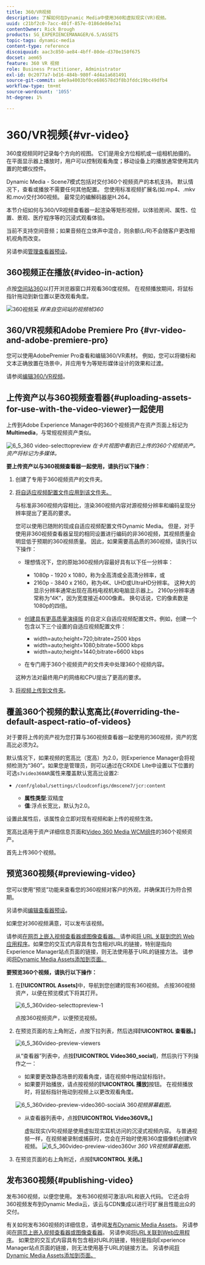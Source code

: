 ```yaml
---
title: 360/VR视频
description: 了解如何在Dynamic Media中使用360和虚拟现实(VR)视频。
uuid: c21bf2c0-7acc-401f-857e-0186de86e7a1
contentOwner: Rick Brough
products: SG_EXPERIENCEMANAGER/6.5/ASSETS
topic-tags: dynamic-media
content-type: reference
discoiquuid: aac3c850-ae84-4bff-80de-d370e150f675
docset: aem65
feature: 360 VR 视频
role: Business Practitioner, Administrator
exl-id: 0c2077a7-bd16-484b-980f-4d4a1a681491
source-git-commit: a4e9a4003bf0ce686578d3f8b3fddc19bc49dfb4
workflow-type: tm+mt
source-wordcount: '1055'
ht-degree: 1%

---
```


# 360/VR视频{#vr-video}

360度视频同时记录每个方向的视图。 它们是用全方位相机或一组相机拍摄的。 在平面显示器上播放时，用户可以控制观看角度；移动设备上的播放通常使用其内置的陀螺仪控件。

Dynamic Media - Scene7模式包括对交付360个视频资产的本机支持。 默认情况下，查看或播放不需要任何其他配置。 您使用标准视频扩展名(如.mp4、.mkv和.mov)交付360视频。 最常见的编解码器是H.264。

本节介绍如何与360/VR视频查看器一起渲染等矩形视频，以体验房间、属性、位置、景观、医疗程序等的沉浸式观看体验。

当前不支持空间音频；如果音频在立体声中混合，则余额(L/R)不会随客户更改相机视角而改变。

另请参阅[管理查看器预设](/help/assets/managing-viewer-presets.md)。

## 360视频正在播放{#video-in-action}

点按[空间站360](https://mobiletest.scene7.com/s7viewers/html5/Video360Viewer.html?asset=Viewers/space_station_360-AVS)以打开浏览器窗口并观看360度视频。 在视频播放期间，将鼠标指针拖动到新位置以更改观看角度。

![360视频采](assets/6_5_360videoiss_simplified.png)
*样来自空间站的视频帧360*

## 360/VR视频和Adobe Premiere Pro {#vr-video-and-adobe-premiere-pro}

您可以使用AdobePremier Pro查看和编辑360/VR素材。 例如，您可以将徽标和文本正确放置在场景中，并应用专为等矩形媒体设计的效果和过渡。

请参阅[编辑360/VR视频](https://helpx.adobe.com/premiere-pro/how-to/edit-360-vr-video.html)。

## 上传资产以与360视频查看器{#uploading-assets-for-use-with-the-video-viewer}一起使用

上传到Adobe Experience Manager中的360个视频资产在资产页面上标记为&#x200B;**Multimedia**，与常规视频资产类似。

![6_5_360 video-selecttopreview](assets/6_5_360video-selecttopreview.png)
*在卡片视图中看到已上传的360个视频资产。资产将标记为多媒体。*

**要上传资产以与360视频查看器一起使用，请执行以下操作：**

1. 创建了专用于360视频资产的文件夹。
1. [将自适应视频配置文件应用到该文件夹。](/help/assets/video-profiles.md#applying-a-video-profile-to-folders)

   与标准非360视频内容相比，渲染360视频内容对源视频分辨率和编码呈现分辨率提出了更高的要求。

   您可以使用已随附的现成自适应视频配置文件Dynamic Media。 但是，对于使用非360视频查看器呈现的相同设置进行编码的非360视频，其视频质量会明显低于预期的360视频质量。 因此，如果需要高品质的360视频，请执行以下操作：

   * 理想情况下，您的原始360视频内容最好具有以下任一分辨率：

      * 1080p - 1920 x 1080，称为全高清或全高清分辨率，或
      * 2160p - 3840 x 2160，称为4K、UHD或UltraHD分辨率。 这种大的显示分辨率通常出现在高档电视机和电脑显示器上。 2160p分辨率通常称为“4K”，因为宽度接近4000像素。 换句话说，它的像素数是1080p的四倍。
   * [创建具有更高质量演绎版](/help/assets/video-profiles.md#creating-a-video-encoding-profile-for-adaptive-streaming) 的自定义自适应视频配置文件。例如，创建一个包含以下三个设置的自适应视频配置文件：

      * width=auto;height=720;bitrate=2500 kbps
      * width=auto;height=1080;bitrate=5000 kbps
      * width=auto;height=1440;bitrate=6600 kbps
   * 在专门用于360个视频资产的文件夹中处理360个视频内容。

   这种方法对最终用户的网络和CPU提出了更高的要求。

1. [将视频上传到文件夹](/help/assets/managing-video-assets.md#upload-and-preview-video-assets)。

## 覆盖360个视频的默认宽高比{#overriding-the-default-aspect-ratio-of-videos}

对于要将上传的资产视为您打算与360视频查看器一起使用的360视频，资产的宽高比必须为2。

默认情况下，如果视频的宽高比（宽高）为2.0，则Experience Manager会将视频检测为“360”。如果您是管理员，则可以通过在CRXDE Lite中设置以下位置的可选`s7video360AR`属性来覆盖默认宽高比设置2:

* `/conf/global/settings/cloudconfigs/dmscene7/jcr:content`

   * **属性类型**:双精度
   * **值**:浮点长宽比，默认为2.0。

设置此属性后，该属性会立即对现有视频和新上传的视频生效。

宽高比适用于资产详细信息页面和[Video 360 Media WCM组件](/help/assets/adding-dynamic-media-assets-to-pages.md#dynamic-media-components)的360个视频资产。

首先上传360个视频。

## 预览360视频{#previewing-video}

您可以使用“预览”功能来查看您的360视频对客户的外观，并确保其行为符合预期。

另请参阅[编辑查看器预设](/help/assets/managing-viewer-presets.md#editing-viewer-presets)。

如果您对360视频满意，可以发布该视频。

请参阅[在网页上嵌入视频查看器或图像查看器。
](/help/assets/embed-code.md)请参阅[将 URL 关联到您的 Web 应用程序](/help/assets/linking-urls-to-yourwebapplication.md)。如果您的交互式内容具有包含相对URL的链接，特别是指向Experience Manager站点页面的链接，则无法使用基于URL的链接方法。
请参阅[将Dynamic Media Assets添加到页面。](/help/assets/adding-dynamic-media-assets-to-pages.md)

**要预览360个视频，请执行以下操作：**

1. 在&#x200B;**[!UICONTROL Assets]**&#x200B;中，导航到您创建的现有360视频。 点按360视频资产，以便在预览模式下将其打开。

   ![6_5_360video-selecttopreview-1](assets/6_5_360video-selecttopreview-1.png)

   点按360视频资产，以便预览视频。

1. 在预览页面的左上角附近，点按下拉列表，然后选择&#x200B;**[!UICONTROL 查看器。]**

   ![6_5_360video-preview-viewers](assets/6_5_360video-preview-viewers.png)

   从“查看器”列表中，点按&#x200B;**[!UICONTROL Video360_social]**，然后执行下列操作之一：

   * 如果要更改静态场景的观看角度，请在视频中拖动鼠标指针。
   * 如果要开始播放，请点按视频的&#x200B;**[!UICONTROL 播放]**&#x200B;按钮。 在视频播放时，将鼠标指针拖动到视频上以更改观看角度。

   ![6_5_360video-preview-video360-socialA 360 ](assets/6_5_360video-preview-video360-social.png)*视频屏幕截图。*

   * 从查看器列表中，点按&#x200B;**[!UICONTROL Video360VR。]**

      虚拟现实(VR)视频是使用虚拟现实耳机访问的沉浸式视频内容。 与普通视频一样，在视频被录制或捕获时，您会在开始时使用360度摄像机创建VR视频。
   ![6_5_360video-preview-video360vr](assets/6_5_360video-preview-video360vr.png)
   *360 VR视频屏幕截图。*

1. 在预览页面的右上角附近，点按&#x200B;**[!UICONTROL 关闭。]**

## 发布360视频{#publishing-video}

发布360视频，以便您使用。 发布360视频可激活URL和嵌入代码。 它还会将360视频发布到Dynamic Media云，该云与CDN集成以进行可扩展且性能出众的交付。

有关如何发布360视频的详细信息，请参阅[发布Dynamic Media Assets](/help/assets/publishing-dynamicmedia-assets.md)。
另请参阅[在网页上嵌入视频查看器或图像查看器](/help/assets/embed-code.md)。
另请参阅[将URL关联到Web应用程序](/help/assets/linking-urls-to-yourwebapplication.md)。 如果您的交互式内容具有包含相对URL的链接，特别是指向Experience Manager站点页面的链接，则无法使用基于URL的链接方法。
另请参阅[将Dynamic Media Assets添加到页面。](/help/assets/adding-dynamic-media-assets-to-pages.md)
